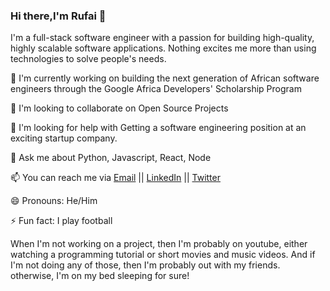 ### Hi there,I'm Rufai 👋

I'm a full-stack software engineer with a passion for building high-quality, highly scalable software applications. Nothing excites me more than using technologies to solve people's needs.


🔭 I'm currently working on building the next generation of African software engineers through the Google Africa Developers' Scholarship Program

👯 I'm looking to collaborate on Open Source Projects

🤔 I'm looking for help with Getting a software engineering position at an exciting startup company.

💬 Ask me about Python, Javascript, React, Node

📫 You can reach me via [Email](https://mailto:oluwasinaalexrufai@gmail.com) || [LinkedIn](https://www.linkedin.com/in/rufai-alex) || [Twitter](https://twitter.com/ALEXRUFAI)

😄 Pronouns: He/Him

⚡ Fun fact: I play football

When I'm not working on a project, then I'm probably on youtube, either watching a programming tutorial or short movies and music videos. And if I'm not doing any of those, then I'm probably out with my friends. otherwise, I'm on my bed sleeping for sure!
